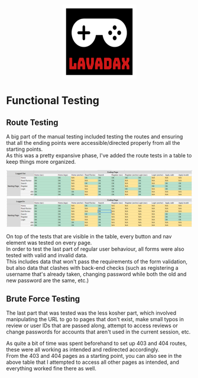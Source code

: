 <p align="center">
    <a href="https://halliday-games.herokuapp.com">
        <img src="static/images/logo.png" alt="Logo" width="200" height="200">
    </a>
</p>

# Functional Testing

## Route Testing

A big part of the manual testing included testing the routes and ensuring that all the ending points were accessible/directed properly from all the starting points.  
As this was a pretty expansive phase, I've added the route tests in a table to keep things more organized.  
  
![routing](https://github.com/lavadax/Halliday-Games/blob/master/documentation/routing.png)  
  
On top of the tests that are visible in the table, every button and nav element was tested on every page.  
In order to test the last part of regular user behaviour, all forms were also tested with valid and invalid data.  
This includes data that won't pass the requirements of the form validation, but also data that clashes with back-end checks (such as registering a username that's already taken, changing password while both the old and new password are the same, etc.)  
  
## Brute Force Testing  
  
The last part that was tested was the less kosher part, which involved manipulating the URL to go to pages that don't exist, make small typos in review or user IDs that are passed along, attempt to access reviews or change passwords for accounts that aren't used in the current session, etc.  
  
As quite a bit of time was spent beforehand to set up 403 and 404 routes, these were all working as intended and redirected accordingly.  
From the 403 and 404 pages as a starting point, you can also see in the above table that I attempted to access all other pages as intended, and everything worked fine there as well.
